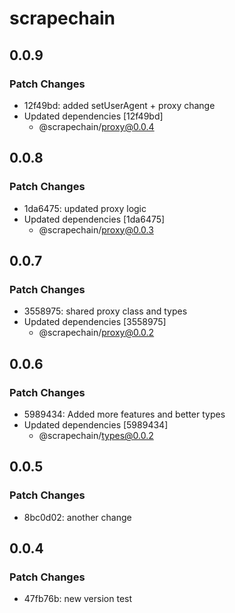# scrapechain

## 0.0.9

### Patch Changes

- 12f49bd: added setUserAgent + proxy change
- Updated dependencies [12f49bd]
  - @scrapechain/proxy@0.0.4

## 0.0.8

### Patch Changes

- 1da6475: updated proxy logic
- Updated dependencies [1da6475]
  - @scrapechain/proxy@0.0.3

## 0.0.7

### Patch Changes

- 3558975: shared proxy class and types
- Updated dependencies [3558975]
  - @scrapechain/proxy@0.0.2

## 0.0.6

### Patch Changes

- 5989434: Added more features and better types
- Updated dependencies [5989434]
  - @scrapechain/types@0.0.2

## 0.0.5

### Patch Changes

- 8bc0d02: another change

## 0.0.4

### Patch Changes

- 47fb76b: new version test
